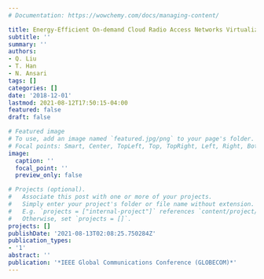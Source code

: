 ```yaml
---
# Documentation: https://wowchemy.com/docs/managing-content/

title: Energy-Efficient On-demand Cloud Radio Access Networks Virtualization
subtitle: ''
summary: ''
authors:
- Q. Liu
- T. Han
- N. Ansari
tags: []
categories: []
date: '2018-12-01'
lastmod: 2021-08-12T17:50:15-04:00
featured: false
draft: false

# Featured image
# To use, add an image named `featured.jpg/png` to your page's folder.
# Focal points: Smart, Center, TopLeft, Top, TopRight, Left, Right, BottomLeft, Bottom, BottomRight.
image:
  caption: ''
  focal_point: ''
  preview_only: false

# Projects (optional).
#   Associate this post with one or more of your projects.
#   Simply enter your project's folder or file name without extension.
#   E.g. `projects = ["internal-project"]` references `content/project/deep-learning/index.md`.
#   Otherwise, set `projects = []`.
projects: []
publishDate: '2021-08-13T02:08:25.750284Z'
publication_types:
- '1'
abstract: ''
publication: '*IEEE Global Communications Conference (GLOBECOM)*'
---
```


